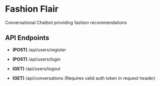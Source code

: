# Fashion Flair

Conversational Chatbot providing fashion recommendations

## API Endpoints

-   **(POST)** /api/users/register
-   **(POST)** /api/users/login
-   **(GET)** /api/users/logout

-   **(GET)** /api/conversations (Requires valid auth token in request header)
